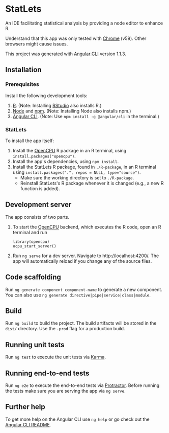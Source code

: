 # StatLets
An IDE facilitating statistical analysis by providing a node editor
to enhance R.

Understand that this app was only tested with [Chrome] (v59).
Other browsers might cause issues.

This project was generated with [Angular CLI] version 1.1.3.

## Installation
### Prerequisites
Install the following development tools:

1. [R]. (Note: Installing [RStudio] also installs R.)
2. [Node] and [npm]. (Note: Installing Node also installs npm.)
3. [Angular CLI]. (Note: Use `npm install -g @angular/cli` in the terminal.)

### StatLets
To install the app itself:

1. Install the [OpenCPU] R package in an R terminal, using
   `install.packages("opencpu")`.
2. Install the app's dependencies, using `npm install`.
3. Install the StatLets R package, found in `./R-package`, in an R terminal
   using `install.packages(".", repos = NULL, type="source")`.
   - Make sure the working directory is set to `./R-package`.
   - Reinstall StatLets's R package whenever it is changed
     (e.g., a new R function is added).

## Development server
The app consists of two parts.

1. To start the [OpenCPU] backend, which executes the R code,
   open an R terminal and run
   ```
   library(opencpu)
   ocpu_start_server()
   ```
2. Run `ng serve` for a dev server. Navigate to http://localhost:4200/.
   The app will automatically reload if you change any of the source files.

## Code scaffolding
Run `ng generate component component-name` to generate a new component.
You can also use `ng generate directive|pipe|service|class|module`.

## Build
Run `ng build` to build the project. The build artifacts will be stored
in the `dist/` directory. Use the `-prod` flag for a production build.

## Running unit tests
Run `ng test` to execute the unit tests via [Karma].

## Running end-to-end tests
Run `ng e2e` to execute the end-to-end tests via [Protractor].
Before running the tests make sure you are serving the app via `ng serve`.

## Further help
To get more help on the Angular CLI use `ng help`
or go check out the [Angular CLI README].

[R]: https://cran.r-project.org/mirrors.html
[RStudio]: https://www.rstudio.com/products/rstudio/#Desktop
[Node]: https://https://nodejs.org/en/
[npm]: https://www.npmjs.com
[Chrome]: https://www.google.com/chrome/browser/desktop/index.html
[Angular CLI]: https://github.com/angular/angular-cli
[OpenCPU]: https://www.opencpu.org/
[Karma]: https://karma-runner.github.io
[Protractor]: http://www.protractortest.org/
[Angular CLI README]: https://github.com/angular/angular-cli/blob/master/README.md
